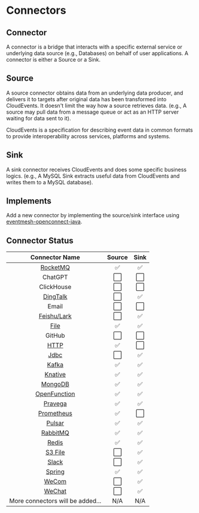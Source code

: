 # Connectors

## Connector

A connector is a bridge that interacts with a specific external service or underlying data source (e.g., Databases) on behalf of user applications. A connector is either a Source or a Sink.

## Source

A source connector obtains data from an underlying data producer, and delivers it to targets after original data has been transformed into CloudEvents. It doesn't limit the way how a source retrieves data. (e.g., A source may pull data from a message queue or act as an HTTP server waiting for data sent to it).

CloudEvents is a specification for describing event data in common formats to provide interoperability across services, platforms and systems.

## Sink

A sink connector receives CloudEvents and does some specific business logics. (e.g., A MySQL Sink extracts useful data from CloudEvents and writes them to a MySQL database).

## Implements

Add a new connector by implementing the source/sink interface using [eventmesh-openconnect-java](https://github.com/apache/eventmesh/tree/master/eventmesh-openconnect/eventmesh-openconnect-java).

## Connector Status

|                  Connector Name                  |   Source    |   Sink   |
|:------------------------------------------------:|:-----------:|:-------:|
|     [RocketMQ](eventmesh-connector-rocketmq)     |      ✅      |    ✅    |
|                     ChatGPT                      |      ⬜      |    ⬜    |
|                    ClickHouse                    |      ⬜      |    ⬜    |
|     [DingTalk](eventmesh-connector-dingtalk)     |      ⬜      |    ✅    |
|                      Email                       |      ⬜      |    ⬜    |
|     [Feishu/Lark](eventmesh-connector-lark)      |      ⬜      |    ✅    |
|         [File](eventmesh-connector-file)         |      ✅      |    ✅    |
|                      GitHub                      |      ⬜      |    ⬜    |
|         [HTTP](eventmesh-connector-http)         |      ✅      |    ⬜    |
|         [Jdbc](eventmesh-connector-jdbc)         |      ⬜      |    ✅    |
|        [Kafka](eventmesh-connector-kafka)        |      ✅      |    ✅    |
|      [Knative](eventmesh-connector-knative)      |      ✅      |    ✅    |
|      [MongoDB](eventmesh-connector-mongodb)      |      ✅      |    ✅    |
| [OpenFunction](eventmesh-connector-openfunction) |      ✅      |    ✅    |
|      [Pravega](eventmesh-connector-pravega)      |      ✅      |    ✅    |
|   [Prometheus](eventmesh-connector-prometheus)   |      ✅      |    ⬜    |
|       [Pulsar](eventmesh-connector-pulsar)       |      ✅      |    ✅    |
|     [RabbitMQ](eventmesh-connector-rabbitmq)     |      ✅      |    ✅    |
|        [Redis](eventmesh-connector-redis)        |      ✅      |    ✅    |
|        [S3 File](eventmesh-connector-s3)         |      ⬜      |    ✅    |
|        [Slack](eventmesh-connector-slack)        |      ⬜      |    ✅    |
|       [Spring](eventmesh-connector-spring)       |      ✅      |    ✅    |
|        [WeCom](eventmesh-connector-wecom)        |      ⬜      |    ✅    |
|       [WeChat](eventmesh-connector-wechat)       |      ⬜      |    ✅    |
|         More connectors will be added...         |   N/A       |   N/A   |
